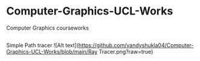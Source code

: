 # Computer-Graphics-UCL-Works
Computer Graphics courseworks 
## 
Simple Path tracer 
![Alt text](https://github.com/vandyshukla04/Computer-Graphics-UCL-Works/blob/main/Ray Tracer.png?raw=true)

